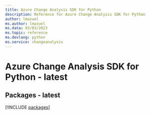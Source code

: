 ```yaml
---
title: Azure Change Analysis SDK for Python
description: Reference for Azure Change Analysis SDK for Python
author: lmazuel
ms.author: lmazuel
ms.data: 03/03/2023
ms.topic: reference
ms.devlang: python
ms.service: changeanalysis
---
```

# Azure Change Analysis SDK for Python - latest
## Packages - latest
[!INCLUDE [packages](change-analysis-index.md)]